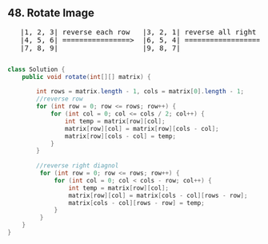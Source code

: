 ## 48. Rotate Image ##

<pre>
   |1, 2, 3| reverse each row   |3, 2, 1| reverse all right diagonals  |7, 4, 1|
   |4, 5, 6| ================>  |6, 5, 4| ==========================>  |8, 5, 2|   
   |7, 8, 9|                    |9, 8, 7|                              |9, 6, 3|
</pre>

```java

class Solution {
    public void rotate(int[][] matrix) {
        
        int rows = matrix.length - 1, cols = matrix[0].length - 1;
        //reverse row
        for (int row = 0; row <= rows; row++) {
            for (int col = 0; col <= cols / 2; col++) {
                int temp = matrix[row][col];
                matrix[row][col] = matrix[row][cols - col]; 
                matrix[row][cols - col] = temp;
            }
        }
        
        //reverse right diagnol
         for (int row = 0; row <= rows; row++) {
             for (int col = 0; col < cols - row; col++) {                   
                 int temp = matrix[row][col];
                 matrix[row][col] = matrix[cols - col][rows - row];
                 matrix[cols - col][rows - row] = temp;                                 
             }
         }
    }
}

```
